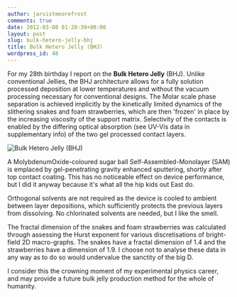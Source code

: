 ```yaml
---
author: jarvistmoorefrost
comments: true
date: 2012-03-08 01:20:39+00:00
layout: post
slug: bulk-hetero-jelly-bhj
title: Bulk Hetero Jelly (BHJ)
wordpress_id: 48
---
```


For my 28th birthday I report on the **Bulk Hetero Jelly** (BHJ). Unlike conventional Jellies, the BHJ architecture allows for a fully solution processed deposition at lower temperatures and without the vacuum processing necessary for conventional designs. The Molar scale phase separation is achieved implicitly by the kinetically limited dynamics of the slithering snakes and foam strawberries, which are then 'frozen' in place by the increasing viscosity of the support matrix. Selectivity of the contacts is enabled by the differing optical absorption (see UV-Vis data in supplementary info) of the two gel processed contact layers.

![Bulk Hetero Jelly (BHJ)](http://jarvistmoorefrost.files.wordpress.com/2012/03/crw_0471_cropped_curves_on_exp.jpg?w=600)

A MolybdenumOxide-coloured sugar ball Self-Assembled-Monolayer (SAM) is emplaced by gel-penetrating gravity enhanced sputtering, shortly after top contact coating. This has no noticeable effect on device performance, but I did it anyway because it's what all the hip kids out East do.

Orthogonal solvents are not required as the device is cooled to ambient between layer depositions, which sufficiently protects the previous layers from dissolving. No chlorinated solvents are needed, but I like the smell.

The fractal dimension of the snakes and foam strawberries was calculated through assessing the Hurst exponent for various discretisations of bright-field 2D macro-graphs. The snakes have a fractal dimension of 1.4 and the strawberries have a dimension of 1.9. I choose not to analyse these data in any way as to do so would undervalue the sanctity of the big D.

I consider this the crowning moment of my experimental physics career, and may provide a future bulk jelly production method for the whole of humanity.
